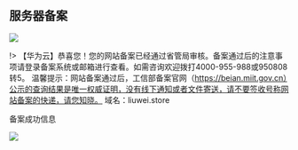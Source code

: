 

## 服务器备案



![](https://tva1.sinaimg.cn/large/e6c9d24ely1h24m4ohkpzj218z0u0djz.jpg)

!> 【华为云】恭喜您！您的网站备案已经通过省管局审核。备案通过后的注意事项请登录备案系统或邮箱进行查看。如需咨询欢迎拨打4000-955-988或950808 转5。
温馨提示：网站备案通过后，工信部备案官网（https://beian.miit.gov.cn）公示的查询结果是唯一权威证明，没有线下通知或者文件寄送，请不要签收号称网站备案的快递，请您知晓。
域名：liuwei.store



备案成功信息



![](https://tva1.sinaimg.cn/large/e6c9d24ely1h24lcqfoq6j219a0u0aee.jpg)